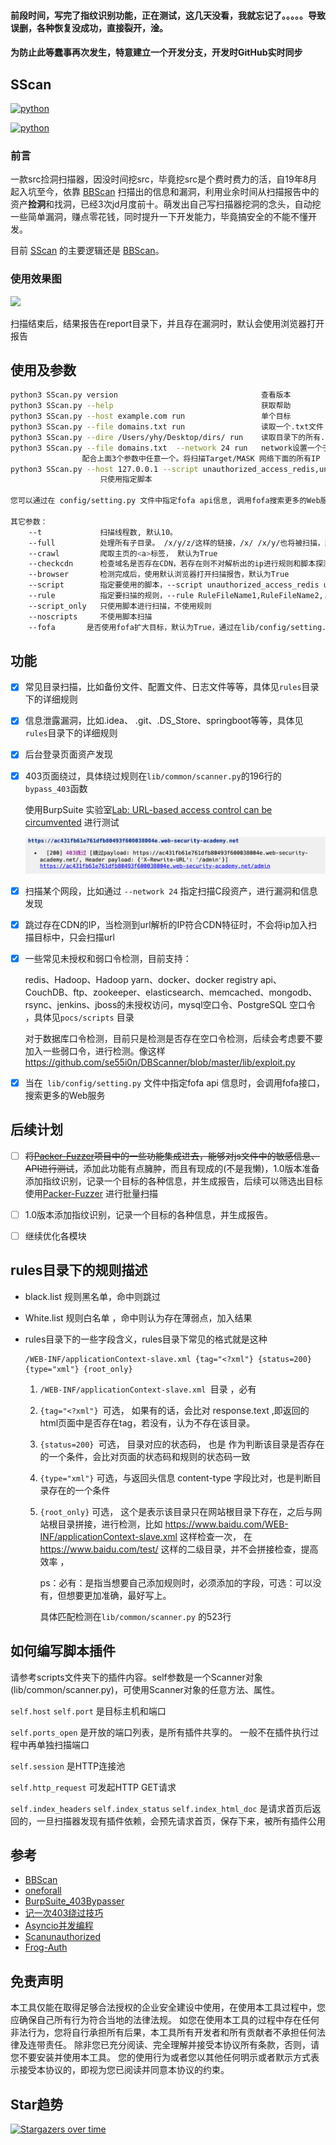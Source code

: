 #### 前段时间，写完了指纹识别功能，正在测试，这几天没看，我就忘记了。。。。。导致误删，各种恢复没成功，直接裂开，淦。

#### 为防止此等蠢事再次发生，特意建立一个开发分支，开发时GitHub实时同步











## SScan

[![python](https://img.shields.io/badge/python-3.6|3.7|3.8-blue)](https://github.com/yhy0/SScan/)

[![python](https://img.shields.io/badge/release-v0.8-brightgreen)](https://github.com/yhy0/SScan/)

### 前言

一款src捡洞扫描器，因没时间挖src，毕竟挖src是个费时费力的活，自19年8月起入坑至今，依靠 [BBScan](https://github.com/lijiejie/BBScan.git) 扫描出的信息和漏洞，利用业余时间从扫描报告中的资产**捡洞**和找洞，已经3次jd月度前十。萌发出自己写扫描器挖洞的念头，自动挖一些简单漏洞，赚点零花钱，同时提升一下开发能力，毕竟搞安全的不能不懂开发。

目前 [SScan](https://github.com/yhy0/SScan) 的主要逻辑还是 [BBScan](https://github.com/lijiejie/BBScan.git)。

### 使用效果图

![](https://raw.githubusercontent.com/yhy0/PicGoImg/master/sscan/20210311094318.gif)

扫描结束后，结果报告在report目录下，并且存在漏洞时，默认会使用浏览器打开报告

## 使用及参数

```bash
python3 SScan.py version                                查看版本
python3 SScan.py --help                                 获取帮助
python3 SScan.py --host example.com run                 单个目标
python3 SScan.py --file domains.txt run                 读取一个.txt文件
python3 SScan.py --dire /Users/yhy/Desktop/dirs/ run    读取目录下的所有.txt
python3 SScan.py --file domains.txt  --network 24 run   network设置一个子网掩码(8 ~ 31)，
                配合上面3个参数中任意一个。将扫描Target/MASK 网络下面的所有IP
python3 SScan.py --host 127.0.0.1 --script unauthorized_access_redis,unauthorized_access_rsync run
                    只使用指定脚本 

您可以通过在 config/setting.py 文件中指定fofa api信息, 调用fofa搜索更多的Web服务

其它参数：
    --t             扫描线程数, 默认10。
    --full          处理所有子目录。 /x/y/z/这样的链接，/x/ /x/y/也将被扫描，默认为True
    --crawl         爬取主页的<a>标签， 默认为True
    --checkcdn      检查域名是否存在CDN，若存在则不对解析出的ip进行规则和脚本探测，默认为True
    --browser       检测完成后，使用默认浏览器打开扫描报告，默认为True
    --script        指定要使用的脚本，--script unauthorized_access_redis unauthorized_access_rsync, ... 脚本在scripts目录下
    --rule          指定要扫描的规则，--rule RuleFileName1,RuleFileName2,... 规则在rules目录下
    --script_only   只使用脚本进行扫描，不使用规则
    --noscripts     不使用脚本扫描
    --fofa       是否使用fofa扩大目标，默认为True，通过在lib/config/setting.py 
```
## 功能

- [x] 常见目录扫描，比如备份文件、配置文件、日志文件等等，具体见`rules`目录下的详细规则

- [x] 信息泄露漏洞，比如.idea、 .git、.DS_Store、springboot等等，具体见`rules`目录下的详细规则

- [x] 后台登录页面资产发现

- [x] 403页面绕过，具体绕过规则在`lib/common/scanner.py`的196行的`bypass_403`函数

     使用BurpSuite 实验室[Lab: URL-based access control can be circumvented](https://portswigger.net/web-security/access-control/lab-url-based-access-control-can-be-circumvented) 进行测试

    ![image-20210106105118466](https://raw.githubusercontent.com/yhy0/PicGoImg/master/sscan/20210311084904.png)

- [x] 扫描某个网段，比如通过 `--network 24` 指定扫描C段资产，进行漏洞和信息发现

- [x] 跳过存在CDN的IP，当检测到url解析的IP符合CDN特征时，不会将ip加入扫描目标中，只会扫描url

- [x] 一些常见未授权和弱口令检测，目前支持：

    redis、Hadoop、Hadoop yarn、docker、docker registry api、CouchDB、ftp、zookeeper、elasticsearch、memcached、mongodb、rsync、jenkins、jboss的未授权访问，mysql空口令、PostgreSQL 空口令 ，具体见`pocs/scripts` 目录
    
    对于数据库口令检测，目前只是检测是否存在空口令检测，后续会考虑要不要加入一些弱口令，进行检测。像这样 https://github.com/se55i0n/DBScanner/blob/master/lib/exploit.py
    
- [x] 当在` lib/config/setting.py`  文件中指定fofa api 信息时，会调用fofa接口，搜索更多的Web服务

## 后续计划

- [ ] ~~将[Packer-Fuzzer](https://github.com/rtcatc/Packer-Fuzzer)项目中的一些功能集成进去，能够对js文件中的敏感信息、API进行测试~~，添加此功能有点臃肿，而且有现成的(不是我懒)，1.0版本准备添加指纹识别，记录一个目标的各种信息，并生成报告，后续可以筛选出目标使用[Packer-Fuzzer](https://github.com/rtcatc/Packer-Fuzzer) 进行批量扫描
- [ ] 1.0版本添加指纹识别，记录一个目标的各种信息，并生成报告。
- [ ] 继续优化各模块


## rules目录下的规则描述

- black.list 规则黑名单，命中则跳过

- White.list 规则白名单 ，命中则认为存在薄弱点，加入结果

- rules目录下的一些字段含义，rules目录下常见的格式就是这种

    ```
    /WEB-INF/applicationContext-slave.xml {tag="<?xml"} {status=200} {type="xml"} {root_only}
    ```

    1. `/WEB-INF/applicationContext-slave.xml `目录 ，必有

    2. `{tag="<?xml"} `可选， 如果有的话，会比对 response.text ,即返回的html页面中是否存在tag，若没有，认为不存在该目录。

    3. `{status=200} `可选， 目录对应的状态码， 也是 作为判断该目录是否存在的一个条件，会比对页面的状态码和规则的状态码一致 

    4. `{type="xml"}` 可选，与返回头信息 content-type 字段比对，也是判断目录存在的一个条件

    5. `{root_only}` 可选， 这个是表示该目录只在网站根目录下存在，之后与网站根目录拼接，进行检测，比如 https://www.baidu.com/WEB-INF/applicationContext-slave.xml 这样检查一次， 在 https://www.baidu.com/test/ 这样的二级目录，并不会拼接检查，提高效率 ，

        ps：必有：是指当想要自己添加规则时，必须添加的字段，可选：可以没有，但想要更加准确，最好写上。

        具体匹配检测在`lib/common/scanner.py` 的523行

## 如何编写脚本插件

请参考scripts文件夹下的插件内容。self参数是一个Scanner对象(lib/common/scanner.py)，可使用Scanner对象的任意方法、属性。

`self.host` `self.port` 是目标主机和端口

`self.ports_open` 是开放的端口列表，是所有插件共享的。 一般不在插件执行过程中再单独扫描端口

`self.session` 是HTTP连接池

`self.http_request` 可发起HTTP GET请求

`self.index_headers` `self.index_status` `self.index_html_doc` 是请求首页后返回的，一旦扫描器发现有插件依赖，会预先请求首页，保存下来，被所有插件公用

## 参考

- [BBScan](https://github.com/lijiejie/BBScan.git)
- [oneforall](https://github.com/shmilylty/OneForAll.git) 
- [BurpSuite_403Bypasser](https://github.com/sting8k/BurpSuite_403Bypasser)
- [记一次403绕过技巧](https://mp.weixin.qq.com/s?__biz=MzAwMzYxNzc1OA==&mid=2247489824&idx=1&sn=83d370a391fa8269c12848d87a62240a&chksm=9b393f91ac4eb687328e676b3ed0710078d5cb2d3185e0d38d5e7bd92403840d0fc224b443ba&mpshare=1&scene=24&srcid=12289jnCaJEnQZ4ZGqKk1uGX&sharer_sharetime=1609151769170&sharer_shareid=6806da86371afa965c2b99ffa8f84bab#rd)
- [Asyncio并发编程](http://www.langzi.fun/Asyncio%E5%B9%B6%E5%8F%91%E7%BC%96%E7%A8%8B.html)
- [Scanunauthorized](https://github.com/test502git/Scanunauthorized)
- [Frog-Auth](https://github.com/timwhitez/Frog-Auth/blob/main/pocs/pocs.py)

## 免责声明

本工具仅能在取得足够合法授权的企业安全建设中使用，在使用本工具过程中，您应确保自己所有行为符合当地的法律法规。 
    如您在使用本工具的过程中存在任何非法行为，您将自行承担所有后果，本工具所有开发者和所有贡献者不承担任何法律及连带责任。
    除非您已充分阅读、完全理解并接受本协议所有条款，否则，请您不要安装并使用本工具。
    您的使用行为或者您以其他任何明示或者默示方式表示接受本协议的，即视为您已阅读并同意本协议的约束。

## Star趋势

[![Stargazers over time](https://starchart.cc/yhy0/SScan.svg)](https://starchart.cc/yhy0/SScan)
      